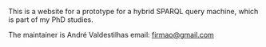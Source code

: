 This is a website for a prototype for a hybrid SPARQL query machine, which is part of my PhD studies.

The maintainer is André Valdestilhas
email: firmao@gmail.com
